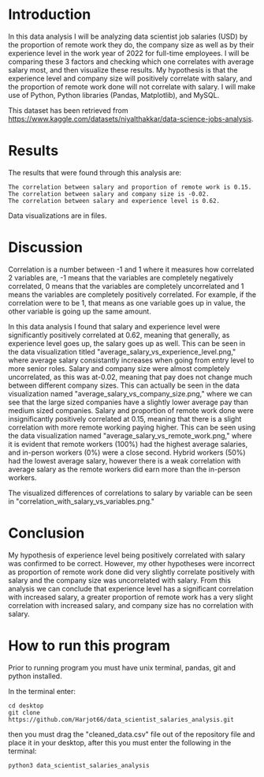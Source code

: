 # Introduction

In this data analysis I will be analyzing data scientist job salaries (USD) by the proportion of remote work they do, the company size as well as by their experience level in the work year of 2022 for full-time employees. I will be comparing these 3 factors and checking which one correlates with average salary most, and then visualize these results. My hypothesis is that the experience level and company size will positively correlate with salary, and the proportion of remote work done will not correlate with salary. I will make use of Python, Python libraries (Pandas, Matplotlib), and MySQL.

This dataset has been retrieved from https://www.kaggle.com/datasets/niyalthakkar/data-science-jobs-analysis.

# Results

The results that were found through this analysis are:

```
The correlation between salary and proportion of remote work is 0.15.
The correlation between salary and company size is -0.02.
The correlation between salary and experience level is 0.62.
```

Data visualizations are in files.

# Discussion

Correlation is a number between -1 and 1 where it measures how correlated 2 variables are, -1 means that the variables are completely negatively correlated, 0 means that the variables are completely uncorrelated and 1 means the variables are completely positively correlated. For example, if the correlation were to be 1, that means as one variable goes up in value, the other variable is going up the same amount.

In this data analysis I found that salary and experience level were significantly positively correlated at 0.62, meaning that generally, as experience level goes up, the salary goes up as well. This can be seen in the data visualization titled "average_salary_vs_experience_level.png," where average salary consistantly increases when going from entry level to more senior roles. Salary and company size were almost completely uncorrelated, as this was at-0.02, meaning that pay does not change much between different company sizes. This can actually be seen in the data visualization named "average_salary_vs_company_size.png," where we can see that the large sized companies have a slightly lower average pay than medium sized companies. Salary and proportion of remote work done were insignificantly positively correlated at 0.15, meaning that there is a slight correlation with more remote working paying higher. This can be seen using the data visualization named "average_salary_vs_remote_work.png," where it is evident that remote workers (100%) had the highest average salaries, and in-person workers (0%) were a close second. Hybrid workers (50%) had the lowest average salary, however there is a weak correlation with average salary as the remote workers did earn more than the in-person workers.

The visualized differences of correlations to salary by variable can be seen in "correlation_with_salary_vs_variables.png."

# Conclusion

My hypothesis of experience level being positively correlated with salary was confirmed to be correct. However, my other hypotheses were incorrect as proportion of remote work done did very slightly correlate positively with salary and the company size was uncorrelated with salary. From this analysis we can conclude that experience level has a significant correlation with increased salary, a greater proportion of remote work has a very slight correlation with increased salary, and company size has no correlation with salary.

# How to run this program

Prior to running program you must have unix terminal, pandas, git and python installed.

In the terminal enter:
```
cd desktop
git clone https://github.com/Harjot66/data_scientist_salaries_analysis.git
```
then you must drag the "cleaned_data.csv" file out of the repository file and place it in your desktop,
after this you must enter the following in the terminal:
```
python3 data_scientist_salaries_analysis
```
